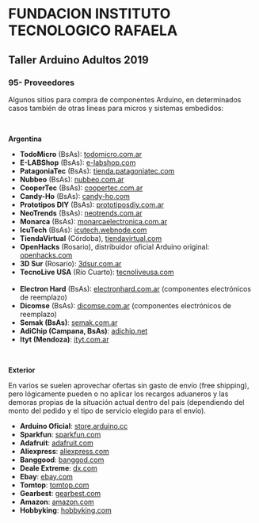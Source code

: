 <h1><b>FUNDACION INSTITUTO TECNOLOGICO RAFAELA</b></h1>
<h2><b>Taller Arduino Adultos 2019</b></h2>

<h3>95- Proveedores</h3>

Algunos sitios para compra de componentes Arduino, en determinados casos también de otras líneas para micros y sistemas embedidos:

<p>&nbsp;</p>

<b>Argentina</b>

* <b>TodoMicro</b> (BsAs): <a href="https://www.todomicro.com.ar/">todomicro.com.ar</a>
* <b>E-LABShop</b> (BsAs): <a href="https://e-labshop.com">e-labshop.com</a>
* <b>PatagoniaTec</b> (BsAs): <a href="https://tienda.patagoniatec.com/">tienda.patagoniatec.com</a>
* <b>Nubbeo</b> (BsAs): <a href="http://www.nubbeo.com.ar/">nubbeo.com.ar</a>
* <b>CooperTec</b> (BsAs): <a href="http://www.coopertec.com.ar/">coopertec.com.ar</a>
* <b>Candy-Ho</b> (BsAs): <a href="https://candy-ho.com/">candy-ho.com</a>
* <b>Prototipos DIY</b> (BsAs): <a href="https://www.prototiposdiy.com.ar/">prototiposdiy.com.ar</a>
* <b>NeoTrends</b> (BsAs): <a href="https://www.neotrends.com.ar">neotrends.com.ar</a>
* <b>Monarca</b> (BsAs): <a href="https://monarcaelectronica.com.ar">monarcaelectronica.com.ar</a>
* <b>IcuTech</b> (BsAs): <a href="https://icutech.webnode.com/">icutech.webnode.com</a>
* <b>TiendaVirtual</b> (Córdoba), <a href="https://www.tiendavirtual.com" target="_blank">tiendavirtual.com</a>
* <b>OpenHacks</b> (Rosario), distribuidor oficial Arduino original: <a href="https://www.openhacks.com/">openhacks.com</a>
* <b>3D Sur</b> (Rosario): <a href="http://3dsur.com.ar/">3dsur.com.ar</a>
* <b>TecnoLive USA</b> (Río Cuarto): <a href="http://www.tecnoliveusa.com/">tecnoliveusa.com</a>
<br><br>
* <b>Electron Hard</b> (BsAs): <a href="http://electronhard.com.ar/">electronhard.com.ar</a> (componentes electrónicos de reemplazo)
* <b>Dicomse</b> (BsAs): <a href="https://www.dicomse.com.ar/">dicomse.com.ar</a> (componentes electrónicos de reemplazo)
* <b>Semak (BsAs)</b>: <a href="https://www.semak.com.ar/">semak.com.ar</a>
* <b>AdiChip (Campana, BsAs)</b>: <a href="http://www.adichip.net">adichip.net</a>
* <b>Ityt (Mendoza)</b>: <a href="http://tienda.ityt.com.ar/">ityt.com.ar</a>

<p>&nbsp;</p>

<b>Exterior</b>

En varios se suelen aprovechar ofertas sin gasto de envío (free shipping), pero lógicamente pueden o no aplicar los recargos aduaneros y las demoras propias de la situación actual dentro del país (dependiendo del monto del pedido y el tipo de servicio elegido para el envío).

* <b>Arduino Oficial</b>: <a href="https://store.arduino.cc/">store.arduino.cc</a>
* <b>Sparkfun</b>: <a href="https://www.sparkfun.com/">sparkfun.com</a>
* <b>Adafruit</b>: <a href="https://www.adafruit.com/">adafruit.com</a>
* <b>Aliexpress</b>: <a href="https://www.aliexpress.com">aliexpress.com</a>
* <b>Banggood</b>: <a href="https://www.banggood.com/">banggod.com</a>
* <b>Deale Extreme</b>: <a href="https://www.dx.com/">dx.com</a>
* <b>Ebay</b>: <a href="https://www.ebay.com/">ebay.com</a>
* <b>Tomtop</b>: <a href="https://www.tomtop.com/">tomtop.com</a>
* <b>Gearbest</b>: <a href="https://www.gearbest.com/">gearbest.com</a>
* <b>Amazon</b>: <a href="https://www.amazon.com/">amazon.com</a>
* <b>Hobbyking</b>: <a href="https://hobbyking.com">hobbyking.com</a>